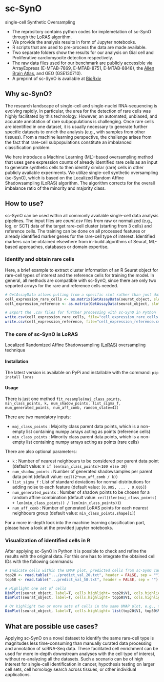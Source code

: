 # sc-SynO
single-cell Synthetic Oversampling
- The reprository contains python codes for implemetation of sc-SynO through the [LoRAS](https://github.com/narek-davtyan/LoRAS) algorithm.
- We provide the analysis results in form of Jupyter notebooks.
- R scripts that are used to pre-process the data are made available.
- Two separate folders show the results for our analysis on Gial cell and Proliferative cardiomyocite detection respectively.
- The raw data files used for our benchmark are publicly accessible via ArrayExpress (E-MTAB-7869, E-MTAB-8751, E-MTAB-8848), the [Allen Brain Atlas](https://celltypes.brain-map.org/), and GEO (GSE130710).
- A preprint of sc-SynO is available at [BioRxiv](https://www.biorxiv.org/content/10.1101/2021.01.20.427486v1)

## Why sc-SynO?
The research landscape of single-cell and single-nuclei RNA-sequencing is evolving rapidly. In particular, the area for the detection of rare cells was highly facilitated by this technology. However, an automated, unbiased, and accurate annotation of rare subpopulations is challenging. Once rare cells are identified in one dataset, it is usually necessary to generate further specific datasets to enrich the analysis (e.g., with samples from other tissues). From a machine learning perspective, the challenge arises from the fact that rare-cell subpopulations constitute an imbalanced classification problem. 

We here introduce a Machine Learning (ML)-based oversampling method that uses gene expression counts of already identified rare cells as an input to generate synthetic cells to then identify similar (rare) cells in other publicly available experiments. We utilize single-cell synthetic oversampling (sc-SynO), which is based on the Localized Random Affine Shadowsampling (LoRAS) algorithm. The algorithm corrects for the overall imbalance ratio of the minority and majority class. 

## How to use?
sc-SynO can be used within all commonly available single-cell data analysis pipelines. The input files are *count.csv* files from raw or normalized (e.g., log, or SCT) data of the target rare-cell cluster (starting from 3 cells) and reference cells. The training can be done on all processed features or already identified marker genes for the rare-cell type of interest. Identified markers can be obtained elsewhere from in-build algorithms of Seurat, ML-based approaches, databases or domain expertise.

### Identify and obtain rare cells
Here, a brief example to extract cluster information of an R Seurat object for rare-cell types of interest and the reference cells for training the model. In general, all methods are compatible with sc-SynO, since there are only two separted arrays for the rare and reference cells needed.

```r
# GetAssayData allows pulling from a specific slot rather than just data. Here in cluster 7 are our rare, cells and the other cells specify our reference cell set.
cell_expression_rare_cells <- as.matrix(GetAssayData(seurat_object, slot = "data")[, WhichCells(seurat_object, ident = "7")])
cell_expression_reference <- as.matrix(GetAssayData(seurat_object, slot = "data")[, WhichCells(seurat_object, ident = c("0","1","2","3","4","5","6","8"))])

# Export the .csv files for further processing with sc-SynO in Python
write.csv(cell_expression_rare_cells, file="cell_expression_rare_cells.csv")
write.csv(cell_expression_reference, file="cell_expression_reference.csv")
```

### The core of sc-SynO is LoRAS
Localized Randomized Affine Shadowsampling ([LoRAS](https://doi.org/10.1007/s10994-020-05913-4)) oversampling technique

#### Installation
The latest version is available on PyPi and installable with the command: `pip install loras`

#### Usage
There is just one method `fit_resample(maj_class_points, min_class_points, k, num_shadow_points, list_sigma_f, num_generated_points, num_aff_comb, random_state=42)`

There are two mandatory inputs:  

- `maj_class_points` : Majority class parent data points, which is a non-empty list containing numpy arrays acting as points (reference cells)
- `min_class_points` : Minority class parent data points, which is a non-empty list containing numpy arrays acting as points (rare cells) 

There are also optional parameters:

- `k` : Number of nearest neighbours to be considered per parent data point (default value: `8 if len(min_class_points)<100 else 30`)
- `num_shadow_points` : Number of generated shadowsamples per parent data point (default value: `ceil(2*num_aff_comb / k)`)
- `list_sigma_f` : List of standard deviations for normal distributions for adding noise to each feature (default value: `[0.005, ... , 0.005]`)
- `num_generated_points` : Number of shadow points to be chosen for a random affine combination (default value: `ceil((len(maj_class_points) + len(min_class_points)) / len(min_class_points))`)
- `num_aff_comb` : Number of generated LoRAS points for each nearest neighbours group (default value: `min_class_points.shape[1]`)   

For a more in-depth look into the machine learning classification part, please have a look at the provided jupyter notebooks.

### Visualization of identified cells in R
After applying sc-SynO in Python it is possible to check and refine the results with the original data. For this one has to integrate the obtained cell IDs with the following commands:

```r
# Indicate cells within the UMAP plot, predicted cells from sc-SynO can be fed back and highligthed for inspection.
top20 <- read.table(".../predict_val_20.txt", header = FALSE, sep = "") # sc-SynO predictions for the top 20 features
top50 <- read.table("...predict_val_50.txt", header = FALSE, sep = "") # sc-SynO predictions for the top 50 features 

# Highlight one set of cells
DimPlot(seurat_object, label=T, cells.highlight= top20$V1, cols.highlight = "darkblue", cols= "grey")
DimPlot(seurat_object, label=T, cells.highlight= top50$V1, cols.highlight = "darkblue", cols= "grey")

# Or highlight two or more sets of cells in the same UMAP plot, e.g., to see the effect of different feature amounts
DimPlot(seurat_object, label=T, cells.highlight= list(top20$V1, top50$V1), cols.highlight = c("darkblue", "darkred"), cols= "grey") 
```


## What are possible use cases?
 Applying sc-SynO on a novel dataset to identify the same rare-cell type is magnitudes less time-consuming than manually curated data processing and annotation of scRNA-Seq data. These facilitated cell enrichment can be used for more in-depth downstream analyses with the cell type of interest, without re-analyzing all the datasets.  Such a scenario can be of high interest for single-cell identification in cancer, hypothesis testing on larger cell sets, cell homology search across tissues, or other individual applications.